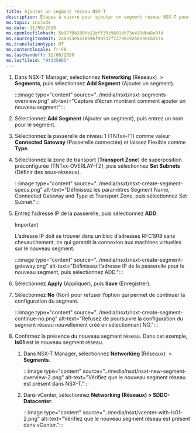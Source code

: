 ```yaml
---
title: Ajouter un segment réseau NSX-T
description: Étapes à suivre pour ajouter un segment réseau NSX-T pour Azure VMware Solution.
ms.topic: include
ms.date: 11/09/2020
ms.openlocfilehash: 5b97f0b280fa12eff39c9601bb73e439dba8e9fd
ms.sourcegitcommit: 2a8a53e5438596f99537f7279619258e9ecb357a
ms.translationtype: HT
ms.contentlocale: fr-FR
ms.lasthandoff: 11/06/2020
ms.locfileid: "94335065"
---
```

<!-- Used in manage-dhcp.md and tutorial-nsx-t-network-segment.md -->

1. Dans NSX-T Manager, sélectionnez **Networking** (Réseaux)  > **Segments**, puis sélectionnez **Add Segment** (Ajouter un segment). 

   :::image type="content" source="../media/nsxt/nsxt-segments-overview.png" alt-text="Capture d’écran montrant comment ajouter un nouveau segment":::

1. Sélectionnez **Add Segment** (Ajouter un segment), puis entrez un nom pour le segment.

1. Sélectionnez la passerelle de niveau 1 (TNTxx-T1) comme valeur **Connected Gateway** (Passerelle connectée) et laissez Flexible comme **Type**.

1. Sélectionnez la zone de transport (**Transport Zone**) de superposition préconfigurée (TNTxx-OVERLAY-TZ), puis sélectionnez **Set Subnets** (Définir des sous-réseaux). 

   :::image type="content" source="../media/nsxt/nsxt-create-segment-specs.png" alt-text="Définissez les paramètres Segment Name, Connected Gateway and Type et Transport Zone, puis sélectionnez Set Subnet.":::

1. Entrez l’adresse IP de la passerelle, puis sélectionnez **ADD**. 

   >[!IMPORTANT]
   >L’adresse IP doit se trouver dans un bloc d’adresses RFC1918 sans chevauchement, ce qui garantit la connexion aux machines virtuelles sur le nouveau segment.

   :::image type="content" source="../media/nsxt/nsxt-create-segment-gateway.png" alt-text="Définissez l’adresse IP de la passerelle pour le nouveau segment, puis sélectionnez ADD.":::

1. Sélectionnez **Apply** (Appliquer), puis **Save** (Enregistrer).

1. Sélectionnez **No** (Non) pour refuser l’option qui permet de continuer la configuration du segment. 

   :::image type="content" source="../media/nsxt/nsxt-create-segment-continue-no.png" alt-text="Refusez de poursuivre la configuration du segment réseau nouvellement créé en sélectionnant NO.":::

1. Confirmez la présence du nouveau segment réseau. Dans cet exemple, **ls01** est le nouveau segment réseau.

   1. Dans NSX-T Manager, sélectionnez **Networking** (Réseaux)  > **Segments**. 

      :::image type="content" source="../media/nsxt/nsxt-new-segment-overview-2.png" alt-text="Vérifiez que le nouveau segment réseau est présent dans NSX-T.":::

   1. Dans vCenter, sélectionnez **Networking (Réseaux) > SDDC-Datacenter**.

      :::image type="content" source="../media/nsxt/vcenter-with-ls01-2.png" alt-text="Vérifiez que le nouveau segment réseau est présent dans vCenter.":::